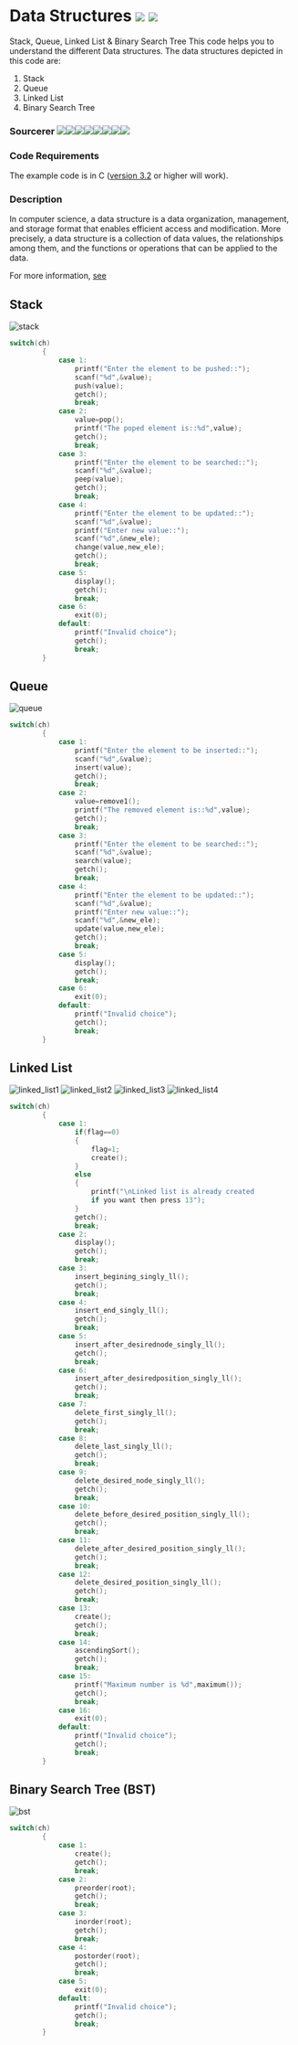 # Data Structures [![](https://img.shields.io/github/license/sourcerer-io/hall-of-fame.svg?colorB=ff0000)](https://github.com/ParthPathak27/Data-Structures/blob/master/LICENSE)  [![](https://img.shields.io/badge/Parth-Pathak-brightgreen.svg?colorB=ff0000)](https://www.linkedin.com/in/parth-pathak-learner/)
Stack, Queue, Linked List & Binary Search Tree
This code helps you to understand the different Data structures. The data structures depicted in this code are:

1. Stack
2. Queue
3. Linked List
4. Binary Search Tree

### Sourcerer [![](https://sourcerer.io/fame/ParthPathak27/ParthPathak27/Data-Structures/images/0)](https://sourcerer.io/fame/ParthPathak27/ParthPathak27/Data-Structures/links/0)[![](https://sourcerer.io/fame/ParthPathak27/ParthPathak27/Data-Structures/images/1)](https://sourcerer.io/fame/ParthPathak27/ParthPathak27/Data-Structures/links/1)[![](https://sourcerer.io/fame/ParthPathak27/ParthPathak27/Data-Structures/images/2)](https://sourcerer.io/fame/ParthPathak27/ParthPathak27/Data-Structures/links/2)[![](https://sourcerer.io/fame/ParthPathak27/ParthPathak27/Data-Structures/images/3)](https://sourcerer.io/fame/ParthPathak27/ParthPathak27/Data-Structures/links/3)[![](https://sourcerer.io/fame/ParthPathak27/ParthPathak27/Data-Structures/images/4)](https://sourcerer.io/fame/ParthPathak27/ParthPathak27/Data-Structures/links/4)[![](https://sourcerer.io/fame/ParthPathak27/ParthPathak27/Data-Structures/images/5)](https://sourcerer.io/fame/ParthPathak27/ParthPathak27/Data-Structures/links/5)[![](https://sourcerer.io/fame/ParthPathak27/ParthPathak27/Data-Structures/images/6)](https://sourcerer.io/fame/ParthPathak27/ParthPathak27/Data-Structures/links/6)[![](https://sourcerer.io/fame/ParthPathak27/ParthPathak27/Data-Structures/images/7)](https://sourcerer.io/fame/ParthPathak27/ParthPathak27/Data-Structures/links/7)

### Code Requirements
The example code is in C ([version 3.2](https://archive.codeplex.com/?p=turboc) or higher will work).

### Description
In computer science, a data structure is a data organization, management, and storage format that enables efficient access and modification. More precisely, a data structure is a collection of data values, the relationships among them, and the functions or operations that can be applied to the data.

For more information, [see](https://en.wikipedia.org/wiki/Data_structure)

## Stack
![stack](gif/stack.gif)
```c
switch(ch)
        {
            case 1:
                printf("Enter the element to be pushed::");
                scanf("%d",&value);
                push(value);
                getch();
                break;
            case 2:
                value=pop();
                printf("The poped element is::%d",value);
                getch();
                break;
            case 3:
                printf("Enter the element to be searched::");
                scanf("%d",&value);
                peep(value);
                getch();
                break;
            case 4:
                printf("Enter the element to be updated::");
                scanf("%d",&value);
                printf("Enter new value::");
                scanf("%d",&new_ele);
                change(value,new_ele);
                getch();
                break;
            case 5:
                display();
                getch();
                break;
            case 6:
                exit(0);
            default:
                printf("Invalid choice");
                getch();
                break;
        }
```        
## Queue
![queue](gif/queue.gif)
```c
switch(ch)
        {
            case 1:
                printf("Enter the element to be inserted::");
                scanf("%d",&value);
                insert(value);
                getch();
                break;
            case 2:
                value=remove1();
                printf("The removed element is::%d",value);
                getch();
                break;
            case 3:
                printf("Enter the element to be searched::");
                scanf("%d",&value);
                search(value);
                getch();
                break;
            case 4:
                printf("Enter the element to be updated::");
                scanf("%d",&value);
                printf("Enter new value::");
                scanf("%d",&new_ele);
                update(value,new_ele);
                getch();
                break;
            case 5:
                display();
                getch();
                break;
            case 6:
                exit(0);
            default:
                printf("Invalid choice");
                getch();
                break;
        }
```
## Linked List
![linked_list1](gif/linked_list1.gif)
![linked_list2](gif/linked_list2.gif)
![linked_list3](gif/linked_list3.gif)
![linked_list4](gif/linked_list4.gif)
```c
switch(ch)
        {
            case 1:
                if(flag==0)
                {
                    flag=1;
                    create();
                }
                else
                {
                    printf("\nLinked list is already created
                    if you want then press 13");
                }
                getch();
                break;
            case 2:
                display();
                getch();
                break;
            case 3:
                insert_begining_singly_ll();
                getch();
                break;
            case 4:
                insert_end_singly_ll();
                getch();
                break;
            case 5:
                insert_after_desirednode_singly_ll();
                getch();
                break;
            case 6:
                insert_after_desiredposition_singly_ll();
                getch();
                break;
            case 7:
                delete_first_singly_ll();
                getch();
                break;
            case 8:
                delete_last_singly_ll();
                getch();
                break;
            case 9:
                delete_desired_node_singly_ll();
                getch();
                break;
            case 10:
                delete_before_desired_position_singly_ll();
                getch();
                break;
            case 11:
                delete_after_desired_position_singly_ll();
                getch();
                break;
            case 12:
                delete_desired_position_singly_ll();
                getch();
                break;
            case 13:
                create();
                getch();
                break;
            case 14:
                ascendingSort();
                getch();
                break;
            case 15:
                printf("Maximum number is %d",maximum());
                getch();
                break;
            case 16:
                exit(0);
            default:
                printf("Invalid choice");
                getch();
                break;
        }
```
## Binary Search Tree (BST)
![bst](gif/bst.gif)
```c
switch(ch)
        {
            case 1:
                create();
                getch();
                break;
            case 2:
                preorder(root);
                getch();
                break;
            case 3:
                inorder(root);
                getch();
                break;
            case 4:
                postorder(root);
                getch();
                break;
            case 5:
                exit(0);
            default:
                printf("Invalid choice");
                getch();
                break;
        }
```

